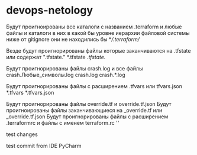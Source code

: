 

# devops-netology

Будут проигноированы все каталоги с названием .terraform и любые файлы и каталоги в них в какой бы уровне иерархии файловой системы ниже от gitignore они не находились бы
**/.terraform/*

Везде будут проигнорированы файлы которые заканчиваются на .tfstate или содержат ".tfstate." 
*.tfstate
*.tfstate.*

Будут проигнорированы файлы crash.log и все файлы crash.Любые_символы.log
crash.log
crash.*.log


Будут проигнорированы файлы с расширением .tfvars или tfvars.json
*.tfvars
*.tfvars.json

Будут проигнорированы файлы override.tf и override.tf.json
Будут проигноированы файлы заканчивающиеся на _override.tf или _override.tf.json
Будут проигнорированы файлы с расширением .terraformrc и файлы с именем terraform.rc
''


test changes 


test commit from IDE PyCharm 
